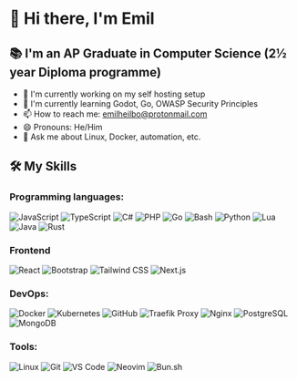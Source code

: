 # 👋 Hi there, I'm Emil
## 📚 I'm an AP Graduate in Computer Science (2½ year Diploma programme)
- 🔭 I'm currently working on my self hosting setup
- 🌱 I'm currently learning Godot, Go, OWASP Security Principles
- 📫 How to reach me: [emilheilbo@protonmail.com](mailto:emilheilbo@protonmail.com)
- 😄 Pronouns: He/Him
- 💬 Ask me about Linux, Docker, automation, etc.

## 🛠️ My Skills

### Programming languages:
![JavaScript](https://img.shields.io/badge/-JavaScript-000?logo=javascript)
![TypeScript](https://img.shields.io/badge/-TypeScript-000?logo=typescript)
![C#](https://img.shields.io/badge/-C%23-000?logo=c%20sharp)
![PHP](https://img.shields.io/badge/-PHP-000?logo=php)
![Go](https://img.shields.io/badge/-Go-000?logo=go)
![Bash](https://img.shields.io/badge/-Bash-000?logo=gnu%20bash)
![Python](https://img.shields.io/badge/-Python-000?logo=python)
![Lua](https://img.shields.io/badge/-Lua-000?logo=lua)
![Java](https://img.shields.io/badge/-Java-000?logo=openjdk)
![Rust](https://img.shields.io/badge/-Rust-000?logo=rust)

### Frontend
![React](https://img.shields.io/badge/-React-000?logo=react)
![Bootstrap](https://img.shields.io/badge/-Bootstrap-000?logo=bootstrap)
![Tailwind CSS](https://img.shields.io/badge/-Tailwind%20CSS-000?logo=tailwind%20css)
![Next.js](https://img.shields.io/badge/-Next.js-000?logo=next.js)

### DevOps:
![Docker](https://img.shields.io/badge/-Docker-000?logo=Docker)
![Kubernetes](https://img.shields.io/badge/-Kubernetes-000?logo=Kubernetes)
![GitHub](https://img.shields.io/badge/-GitHub-000?logo=GitHub)
![Traefik Proxy](https://img.shields.io/badge/-Traefik%20Proxy-000?logo=Traefik%20Proxy)
![Nginx](https://img.shields.io/badge/-Nginx-000?logo=Nginx)
![PostgreSQL](https://img.shields.io/badge/-PostgreSQL-000?logo=PostgreSQL)
![MongoDB](https://img.shields.io/badge/-MongoDB-000?logo=MongoDB)

### Tools:
![Linux](https://img.shields.io/badge/-GNU/Linux-000?logo=Linux)
![Git](https://img.shields.io/badge/-Git-000?logo=Git)
![VS Code](https://img.shields.io/badge/-VS%20Code-000?logo=Visual%20Studio%20Code)
![Neovim](https://img.shields.io/badge/-Neovim-000?logo=Neovim)
![Bun.sh](https://img.shields.io/badge/-Bun-000?logo=bun)
